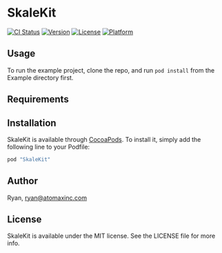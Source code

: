 # SkaleKit

[![CI Status](http://img.shields.io/travis/Ryan/SkaleKit.svg?style=flat)](https://travis-ci.org/Ryan/SkaleKit)
[![Version](https://img.shields.io/cocoapods/v/SkaleKit.svg?style=flat)](http://cocoapods.org/pods/SkaleKit)
[![License](https://img.shields.io/cocoapods/l/SkaleKit.svg?style=flat)](http://cocoapods.org/pods/SkaleKit)
[![Platform](https://img.shields.io/cocoapods/p/SkaleKit.svg?style=flat)](http://cocoapods.org/pods/SkaleKit)

## Usage

To run the example project, clone the repo, and run `pod install` from the Example directory first.

## Requirements

## Installation

SkaleKit is available through [CocoaPods](http://cocoapods.org). To install
it, simply add the following line to your Podfile:

```ruby
pod "SkaleKit"
```

## Author

Ryan, ryan@atomaxinc.com

## License

SkaleKit is available under the MIT license. See the LICENSE file for more info.
